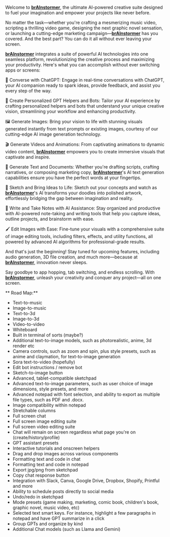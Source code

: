 
Welcome to **[brAInstormer](https://brainstormer.cloud)**, the ultimate AI-powered creative suite designed to fuel your imagination and empower your projects like never before.

No matter the task—whether you're crafting a mesmerizing music video, scripting a thrilling video game, designing the next graphic novel sensation, or launching a cutting-edge marketing campaign—**[brAInstormer](https://brainstormer.cloud)** has you covered. And the best part? You can do it all without ever leaving your screen.

**[brAInstormer](https://brainstormer.cloud)** integrates a suite of powerful AI technologies into one seamless platform, revolutionizing the creative process and maximizing your productivity. Here's what you can accomplish without ever switching apps or screens:

💬 Converse with ChatGPT: Engage in real-time conversations with ChatGPT, your AI companion ready to spark ideas, provide feedback, and assist you every step of the way.

🤖 Create Personalized GPT Helpers and Bots: Tailor your AI experience by crafting personalized helpers and bots that understand your unique creative vision, streamlining your workflow and enhancing productivity.

🖼️ Generate Images: Bring your vision to life with stunning visuals generated instantly from text prompts or existing images, courtesy of our cutting-edge AI image generation technology.

🎬 Generate Videos and Animations: From captivating animations to dynamic video content, **[brAInstormer](https://brainstormer.cloud)** empowers you to create immersive visuals that captivate and inspire.

📝 Generate Text and Documents: Whether you're drafting scripts, crafting narratives, or composing marketing copy, **[brAInstormer](https://brainstormer.cloud)**'s AI text generation capabilities ensure you have the perfect words at your fingertips.

🎨 Sketch and Bring Ideas to Life: Sketch out your concepts and watch as **[brAInstormer](https://brainstormer.cloud)**'s AI transforms your doodles into polished artwork, effortlessly bridging the gap between imagination and reality.

📓 Write and Take Notes with AI Assistance: Stay organized and productive with AI-powered note-taking and writing tools that help you capture ideas, outline projects, and brainstorm with ease.

🖌️ Edit Images with Ease: Fine-tune your visuals with a comprehensive suite of image editing tools, including filters, effects, and utility functions, all powered by advanced AI algorithms for professional-grade results.

And that's just the beginning! Stay tuned for upcoming features, including audio generation, 3D file creation, and much more—because at **[brAInstormer](https://brainstormer.cloud)**, innovation never sleeps.

Say goodbye to app hopping, tab switching, and endless scrolling. With **[brAInstormer](https://brainstormer.cloud)**, unleash your creativity and conquer any project—all on one screen.

** Road Map:**
- Text-to-music
- Image-to-music
- Text-to-3d
- Image-to-3d
- Video-to-video
- Whiteboard
- Built in terminal of sorts (maybe?)
- Additional text-to-image models, such as photorealistic, anime, 3d render etc
- Camera controls, such as zoom and spin, plus style presets, such as anime and claymation, for text-to-image generation 
- Sora text-to-video (hopefully)
- Edit bot instructions / remove bot
- Sketch-to-image button
- Advanced, tablet-compatible sketchpad
- Advanced text-to-image parameters, such as user choice of image dimensions, style presets, and more
- Advanced notepad with font selection, and ability to export as multiple file types, such as PDF and .docx.
- Image compatibility within notepad
- Stretchable columns
- Full screen chat
- Full screen image editing suite
- Full screen video editing suite
- Chat will remain on screen regardless what page you're on (create/history/profile)
- GPT assistant presets
- Interactive tutorials and onscreen helpers
- Drag and drop images across various components
- Formatting text and code in chat
- Formatting text and code in notepad
- Export jpg/png from sketchpad
- Copy chat response button
- Integration with Slack, Canva, Google Drive, Dropbox, Shopify, Printful and more
- Ability to schedule posts directly to social media
- Undo/redo in sketchpad
- Mode presets (game making, marketing, comic book, children's book, graphic novel, music video, etc)
- Selected text smart keys. For instance, highlight a few paragraphs in notepad and have GPT summarize in a click
- Group GPTs and organize by kind
- Additional Chat models (such as Llama and Gemini)
